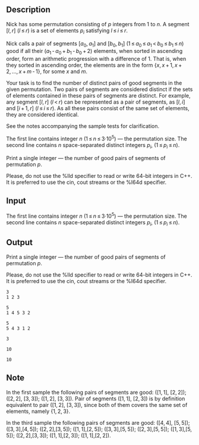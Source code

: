 ## Description

<div><p>Nick has some permutation consisting of <span class="tex-span"><i>p</i></span> integers from <span class="tex-span">1</span> to <span class="tex-span"><i>n</i></span>. A segment <span class="tex-span">[<i>l</i>, <i>r</i>]</span> (<span class="tex-span"><i>l</i> ≤ <i>r</i></span>) is a set of elements <span class="tex-span"><i>p</i><sub class="lower-index"><i>i</i></sub></span> satisfying <span class="tex-span"><i>l</i> ≤ <i>i</i> ≤ <i>r</i></span>.</p><p>Nick calls a pair of segments <span class="tex-span">[<i>a</i><sub class="lower-index">0</sub>, <i>a</i><sub class="lower-index">1</sub>]</span> and <span class="tex-span">[<i>b</i><sub class="lower-index">0</sub>, <i>b</i><sub class="lower-index">1</sub>]</span> (<span class="tex-span">1 ≤ <i>a</i><sub class="lower-index">0</sub> ≤ <i>a</i><sub class="lower-index">1</sub> &lt; <i>b</i><sub class="lower-index">0</sub> ≤ <i>b</i><sub class="lower-index">1</sub> ≤ <i>n</i></span>) good if all their <span class="tex-span">(<i>a</i><sub class="lower-index">1</sub> - <i>a</i><sub class="lower-index">0</sub> + <i>b</i><sub class="lower-index">1</sub> - <i>b</i><sub class="lower-index">0</sub> + 2)</span> elements, when sorted in ascending order, form an arithmetic progression with a difference of <span class="tex-span">1</span>. That is, when they sorted in ascending order, the elements are in the form <span class="tex-span">{<i>x</i>, <i>x</i> + 1, <i>x</i> + 2, ..., <i>x</i> + <i>m</i> - 1}</span>, for some <span class="tex-span"><i>x</i></span> and <span class="tex-span"><i>m</i></span>.</p><p>Your task is to find the number of distinct pairs of good segments in the given permutation. Two pairs of segments are considered distinct if the sets of elements contained in these pairs of segments are distinct. For example, any segment <span class="tex-span">[<i>l</i>, <i>r</i>]</span> <span class="tex-span">(<i>l</i> &lt; <i>r</i>)</span> can be represented as a pair of segments, as <span class="tex-span">[<i>l</i>, <i>i</i>]</span> and <span class="tex-span">[<i>i</i> + 1, <i>r</i>]</span> (<span class="tex-span"><i>l</i> ≤ <i>i</i> ≤ <i>r</i></span>). As all these pairs consist of the same set of elements, they are considered identical.</p><p>See the notes accompanying the sample tests for clarification.</p></div><div class="input-specification"><p>The first line contains integer <span class="tex-span"><i>n</i></span> (<span class="tex-span">1 ≤ <i>n</i> ≤ 3·10<sup class="upper-index">5</sup></span>) — the permutation size. The second line contains <span class="tex-span"><i>n</i></span> space-separated distinct integers <span class="tex-span"><i>p</i><sub class="lower-index"><i>i</i></sub></span>, (<span class="tex-span">1 ≤ <i>p</i><sub class="lower-index"><i>i</i></sub> ≤ <i>n</i></span>).</p></div><div class="output-specification"><p>Print a single integer — the number of good pairs of segments of permutation <span class="tex-span"><i>p</i></span>.</p><p>Please, do not use the <span class="tex-font-style-tt">%lld</span> specifier to read or write 64-bit integers in С++. It is preferred to use the <span class="tex-font-style-tt">cin</span>, <span class="tex-font-style-tt">cout</span> streams or the <span class="tex-font-style-tt">%I64d</span> specifier. </p></div>

## Input

<p>The first line contains integer <span class="tex-span"><i>n</i></span> (<span class="tex-span">1 ≤ <i>n</i> ≤ 3·10<sup class="upper-index">5</sup></span>) — the permutation size. The second line contains <span class="tex-span"><i>n</i></span> space-separated distinct integers <span class="tex-span"><i>p</i><sub class="lower-index"><i>i</i></sub></span>, (<span class="tex-span">1 ≤ <i>p</i><sub class="lower-index"><i>i</i></sub> ≤ <i>n</i></span>).</p>

## Output

<p>Print a single integer — the number of good pairs of segments of permutation <span class="tex-span"><i>p</i></span>.</p><p>Please, do not use the <span class="tex-font-style-tt">%lld</span> specifier to read or write 64-bit integers in С++. It is preferred to use the <span class="tex-font-style-tt">cin</span>, <span class="tex-font-style-tt">cout</span> streams or the <span class="tex-font-style-tt">%I64d</span> specifier. </p>





```input1
3
1 2 3

```




```input2
5
1 4 5 3 2

```




```input3
5
5 4 3 1 2

```




```output1
3

```




```output2
10

```




```output3
10

```



## Note

<p>In the first sample the following pairs of segments are good: (<span class="tex-span">[1, 1]</span>, <span class="tex-span">[2, 2]</span>); (<span class="tex-span">[2, 2]</span>, <span class="tex-span">[3, 3]</span>); (<span class="tex-span">[1, 2]</span>, <span class="tex-span">[3, 3]</span>). Pair of segments (<span class="tex-span">[1, 1]</span>, <span class="tex-span">[2, 3]</span>) is by definition equivalent to pair (<span class="tex-span">[1, 2]</span>, <span class="tex-span">[3, 3]</span>), since both of them covers the same set of elements, namely <span class="tex-span">{1, 2, 3}</span>.</p><p>In the third sample the following pairs of segments are good: (<span class="tex-span">[4, 4]</span>, <span class="tex-span">[5, 5]</span>); (<span class="tex-span">[3, 3]</span>,<span class="tex-span">[4, 5]</span>); (<span class="tex-span">[2, 2]</span>,<span class="tex-span">[3, 5]</span>); (<span class="tex-span">[1, 1]</span>,<span class="tex-span">[2, 5]</span>); (<span class="tex-span">[3, 3]</span>,<span class="tex-span">[5, 5]</span>); (<span class="tex-span">[2, 3]</span>,<span class="tex-span">[5, 5]</span>); (<span class="tex-span">[1, 3]</span>,<span class="tex-span">[5, 5]</span>); (<span class="tex-span">[2, 2]</span>,<span class="tex-span">[3, 3]</span>); (<span class="tex-span">[1, 1]</span>,<span class="tex-span">[2, 3]</span>); (<span class="tex-span">[1, 1]</span>,<span class="tex-span">[2, 2]</span>). </p>
